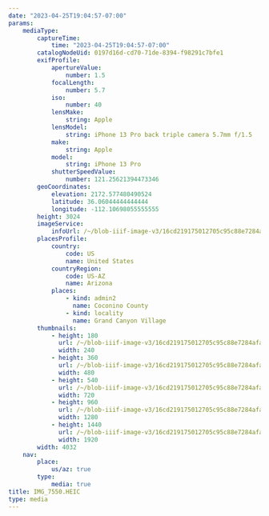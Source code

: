 ```yaml
---
date: "2023-04-25T19:04:57-07:00"
params:
    mediaType:
        captureTime:
            time: "2023-04-25T19:04:57-07:00"
        catalogNodeUid: 0197d16d-cd70-71de-8394-f98291c7bfe1
        exifProfile:
            apertureValue:
                number: 1.5
            focalLength:
                number: 5.7
            iso:
                number: 40
            lensMake:
                string: Apple
            lensModel:
                string: iPhone 13 Pro back triple camera 5.7mm f/1.5
            make:
                string: Apple
            model:
                string: iPhone 13 Pro
            shutterSpeedValue:
                number: 121.25621394473346
        geoCoordinates:
            elevation: 2172.577480490524
            latitude: 36.06044444444444
            longitude: -112.10698055555555
        height: 3024
        imageService:
            infoUrl: /~/blob-iiif-image-v3/16cd219175012705c95c88e7284afa51bf71fe98e11f4f947153b5128715fdca/info.json
        placesProfile:
            country:
                code: US
                name: United States
            countryRegion:
                code: US-AZ
                name: Arizona
            places:
                - kind: admin2
                  name: Coconino County
                - kind: locality
                  name: Grand Canyon Village
        thumbnails:
            - height: 180
              url: /~/blob-iiif-image-v3/16cd219175012705c95c88e7284afa51bf71fe98e11f4f947153b5128715fdca/full/240%2C180/0/default.jpg
              width: 240
            - height: 360
              url: /~/blob-iiif-image-v3/16cd219175012705c95c88e7284afa51bf71fe98e11f4f947153b5128715fdca/full/480%2C360/0/default.jpg
              width: 480
            - height: 540
              url: /~/blob-iiif-image-v3/16cd219175012705c95c88e7284afa51bf71fe98e11f4f947153b5128715fdca/full/720%2C540/0/default.jpg
              width: 720
            - height: 960
              url: /~/blob-iiif-image-v3/16cd219175012705c95c88e7284afa51bf71fe98e11f4f947153b5128715fdca/full/1280%2C960/0/default.jpg
              width: 1280
            - height: 1440
              url: /~/blob-iiif-image-v3/16cd219175012705c95c88e7284afa51bf71fe98e11f4f947153b5128715fdca/full/1920%2C1440/0/default.jpg
              width: 1920
        width: 4032
    nav:
        place:
            us/az: true
        type:
            media: true
title: IMG_7550.HEIC
type: media
---
```

